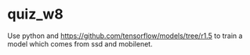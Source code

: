 # quiz_w8
Use python and https://github.com/tensorflow/models/tree/r1.5 to train a model which comes from ssd and mobilenet.
